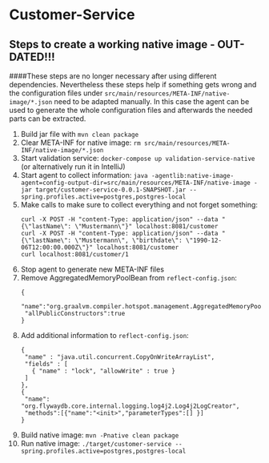 # Customer-Service

## Steps to create a working native image - OUT-DATED!!!

####These steps are no longer necessary after using different dependencies. Nevertheless these steps help if something gets wrong and the configuration files under `src/main/resources/META-INF/native-image/*.json` need to be adapted manually. In this case the agent can be used to generate the whole configuration files and afterwards the needed parts can be extracted.

1. Build jar file with `mvn clean package`
1. Clear META-INF for native image: `rm src/main/resources/META-INF/native-image/*.json`
1. Start validation service: `docker-compose up validation-service-native` (or alternatively run it in IntelliJ)
1. Start agent to collect information: `java -agentlib:native-image-agent=config-output-dir=src/main/resources/META-INF/native-image -jar target/customer-service-0.0.1-SNAPSHOT.jar --spring.profiles.active=postgres,postgres-local`
1. Make calls to make sure to collect everything and not forget something: 
    ```
   curl -X POST -H "content-Type: application/json" --data "{\"lastName\": \"Mustermann\"}" localhost:8081/customer
   curl -X POST -H "content-Type: application/json" --data "{\"lastName\": \"Mustermann\", \"birthdate\": \"1990-12-06T12:00:00.000Z\"}" localhost:8081/customer
   curl localhost:8081/customer/1
   ```
1. Stop agent to generate new META-INF files
1. Remove AggregatedMemoryPoolBean from `reflect-config.json`:
    ```
   {
     "name":"org.graalvm.compiler.hotspot.management.AggregatedMemoryPoolBean",
     "allPublicConstructors":true
   }
   ```
1. Add additional information to `reflect-config.json`:
    ```
   {
     "name" : "java.util.concurrent.CopyOnWriteArrayList",
     "fields" : [
       { "name" : "lock", "allowWrite" : true }
     ]
   },
   {
     "name": "org.flywaydb.core.internal.logging.log4j2.Log4j2LogCreator",
     "methods":[{"name":"<init>","parameterTypes":[] }]
   }
   ```
1. Build native image: `mvn -Pnative clean package`
1. Run native image: `./target/customer-service --spring.profiles.active=postgres,postgres-local`